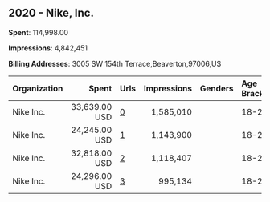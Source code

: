 ## 2020 - Nike, Inc. 
**Spent**: 114,998.00

**Impressions**: 4,842,451

**Billing Addresses**: 3005 SW 154th Terrace,Beaverton,97006,US

|Organization|Spent|Urls|Impressions|Genders|Age Brackets|Country Codes|
|:---|---:|:---|---:|:---|:---|:---|
|Nike  Inc.|33,639.00 USD|[0](https://www.snap.com/political-ads/asset/3c81c2010d8a5ef0b2da1e4aea1463075c194d16f242ccd0934d979b491d1d25?mediaType=mp4)|1,585,010||18-24|united states|
|Nike  Inc.|24,245.00 USD|[1](https://www.snap.com/political-ads/asset/3c81c2010d8a5ef0b2da1e4aea1463075c194d16f242ccd0934d979b491d1d25?mediaType=mp4)|1,143,900||18-24|united states|
|Nike  Inc.|32,818.00 USD|[2](https://www.snap.com/political-ads/asset/3c81c2010d8a5ef0b2da1e4aea1463075c194d16f242ccd0934d979b491d1d25?mediaType=mp4)|1,118,407||18-24|united states|
|Nike  Inc.|24,296.00 USD|[3](https://www.snap.com/political-ads/asset/3c81c2010d8a5ef0b2da1e4aea1463075c194d16f242ccd0934d979b491d1d25?mediaType=mp4)|995,134||18-24|united states|
